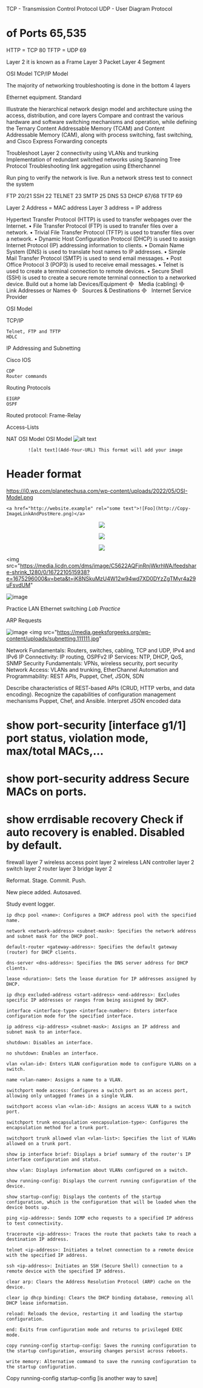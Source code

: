 TCP - Transmission Control Protocol
UDP - User Diagram Protocol
# of Ports 65,535

HTTP = TCP 80
TFTP = UDP 69

  Layer 2 it is known as a Frame
  Layer 3 Packet
  Layer 4 Segment

OSI Model TCP/IP Model

The majority of networking troubleshooting is done in the bottom 4 layers

Ethernet equipment. Standard


Illustrate the hierarchical network design model and architecture using the access, distribution, and core layers
Compare and contrast the various hardware and software switching mechanisms and operation, while defining the Ternary Content
Addressable Memory (TCAM) and Content Addressable Memory (CAM), along with process switching, fast switching, and Cisco Express Forwarding concepts



Troubleshoot Layer 2 connectivity using VLANs and trunking
Implementation of redundant switched networks using Spanning Tree Protocol
Troubleshooting link aggregation using Etherchannel


Run ping to verify the network is live. 
Run a network stress test to connect the system




FTP 20/21
SSH 22
TELNET 23
SMTP 25
DNS 53
DHCP 67/68
TFTP 69


Layer 2 Address = MAC address
Layer 3 address = IP address


Hypertext Transfer Protocol (HTTP) is used to transfer webpages over the Internet.
• File Transfer Protocol (FTP) is used to transfer files over a network.
• Trivial File Transfer Protocol (TFTP) is used to transfer files over a network.
• Dynamic Host Configuration Protocol (DHCP) is used to assign Internet Protocol (IP) addressing
information to clients.
• Domain Name System (DNS) is used to translate host names to IP addresses.
• Simple Mail Transfer Protocol (SMTP) is used to send email messages.
• Post Office Protocol 3 (POP3) is used to receive email messages.
• Telnet is used to create a terminal connection to remote devices.
• Secure Shell (SSH) is used to create a secure remote terminal connection to a networked device.
Build out a home lab
Devices/Equipment

 
Media (cabling)

 
Link Addresses or Names

 
Sources & Destinations

 
Internet Service Provider


OSI Model

TCP/IP

    Telnet, FTP and TFTP
    HDLC

IP Addressing and Subnetting

Cisco IOS

    CDP
    Router commands

Routing Protocols

    EIGRP
    OSPF

Routed protocol: Frame-Relay

Access-Lists

NAT
OSI Model
OSI Model
![alt text](https://i0.wp.com/planetechusa.com/wp-content/uploads/2022/05/OSI-Model.png)

            ![alt text](Add-Your-URL) This format will add your image

# Header format

https://i0.wp.com/planetechusa.com/wp-content/uploads/2022/05/OSI-Model.png

    <a href="http://website.example" rel="some text">![Foo](http://Copy-ImageLinkAndPostHere.png)</a>

<p align="center"> 
<a href="https://planetechusa.com/layer-2-vs-layer-3-switches/" rel="some text"> <img src="https://i0.wp.com/planetechusa.com/wp-content/uploads/2022/05/OSI-Model.png"
</a> 
</p>

  
  
<p align="center">
<a href="https://academy.hackthebox.com/storage/modules/34/redesigned/net_overview.png/" rel="some test"> <img src="https://academy.hackthebox.com/storage/modules/34/redesigned/net_overview.png"
</a>
</p>
  
  
  
  
  
  
  
  
  
  
  

<p align="center">
<a href="https://www.azure.com" target="_blank"> <img src="https://raw.githubusercontent.com/pry0cc/axiom/master/screenshots/Referrals/azure_referral.png"screenshots/Referrals/azure_referral.png/>
</a>
</p>



<img src="https://media.licdn.com/dms/image/C5622AQFjnRnjWkrhWA/feedshare-shrink_1280/0/1672210515938?e=1675296000&v=beta&t=jK8NSkuMzU4W12w94wd7XD0DYzZgTMyr4a29uFsvdUM"

   ![image](https://user-images.githubusercontent.com/104815254/209775830-4ace504d-dc33-4ee2-b1ff-03b1ab56fc8b.png)

   
   Practice LAN Ethernet switching
   *Lab Practice* 
   
   ARP Requests

   
   
 ![image](https://user-images.githubusercontent.com/104815254/210702406-5399bcf9-d5a5-417f-bc2d-409aff4effe7.png)
<img src="https://media.geeksforgeeks.org/wp-content/uploads/subnetting.111111.jpg"


  Network Fundamentals: Routers, switches, cabling, TCP and UDP, IPv4 and IPv6
    IP Connectivity: IP routing, OSPFv2
    IP Services: NTP, DHCP, QoS, SNMP
    Security Fundamentals: VPNs, wireless security, port security
    Network Access: VLANs and trunking, EtherChannel
    Automation and Programmability: REST APIs, Puppet, Chef, JSON, SDN


Describe characteristics of REST-based APIs (CRUD, HTTP verbs, and data encoding).
Recognize the capabilities of configuration management mechanisms Puppet, Chef, and Ansible.
Interpret JSON encoded data


# show port-security [interface g1/1]	port status, violation mode, max/total MACs,…
# show port-security address	Secure MACs on ports.
# show errdisable recovery	Check if auto recovery is enabled. Disabled by default.


firewall	layer 7
wireless access point	layer 2
wireless LAN controller	layer 2
switch	layer 2
router	layer 3
bridge	layer 2


Reformat. Stage. Commit. Push.

New piece added. Autosaved. 


Study event logger.


    ip dhcp pool <name>: Configures a DHCP address pool with the specified name.

    network <network-address> <subnet-mask>: Specifies the network address and subnet mask for the DHCP pool.

    default-router <gateway-address>: Specifies the default gateway (router) for DHCP clients.

    dns-server <dns-address>: Specifies the DNS server address for DHCP clients.

    lease <duration>: Sets the lease duration for IP addresses assigned by DHCP.

    ip dhcp excluded-address <start-address> <end-address>: Excludes specific IP addresses or ranges from being assigned by DHCP.

    interface <interface-type> <interface-number>: Enters interface configuration mode for the specified interface.

    ip address <ip-address> <subnet-mask>: Assigns an IP address and subnet mask to an interface.

    shutdown: Disables an interface.

    no shutdown: Enables an interface.

    vlan <vlan-id>: Enters VLAN configuration mode to configure VLANs on a switch.

    name <vlan-name>: Assigns a name to a VLAN.

    switchport mode access: Configures a switch port as an access port, allowing only untagged frames in a single VLAN.

    switchport access vlan <vlan-id>: Assigns an access VLAN to a switch port.

    switchport trunk encapsulation <encapsulation-type>: Configures the encapsulation method for a trunk port.

    switchport trunk allowed vlan <vlan-list>: Specifies the list of VLANs allowed on a trunk port.

    show ip interface brief: Displays a brief summary of the router's IP interface configuration and status.

    show vlan: Displays information about VLANs configured on a switch.

    show running-config: Displays the current running configuration of the device.

    show startup-config: Displays the contents of the startup configuration, which is the configuration that will be loaded when the device boots up.

    ping <ip-address>: Sends ICMP echo requests to a specified IP address to test connectivity.

    traceroute <ip-address>: Traces the route that packets take to reach a destination IP address.

    telnet <ip-address>: Initiates a telnet connection to a remote device with the specified IP address.

    ssh <ip-address>: Initiates an SSH (Secure Shell) connection to a remote device with the specified IP address.

    clear arp: Clears the Address Resolution Protocol (ARP) cache on the device.

    clear ip dhcp binding: Clears the DHCP binding database, removing all DHCP lease information.

    reload: Reloads the device, restarting it and loading the startup configuration.

    end: Exits from configuration mode and returns to privileged EXEC mode.

    copy running-config startup-config: Saves the running configuration to the startup configuration, ensuring changes persist across reboots.

    write memory: Alternative command to save the running configuration to the startup configuration.

    

Copy running-config startup-config [is another way to save]

